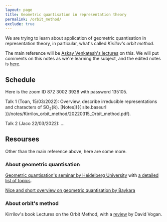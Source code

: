 ```yaml
---
layout: page
title: Geometric quantisation in representation theory
permalink: /orbit_method/
exclude: true
---
```


We are trying to learn about application of geometric 
quantisation in representation theory, in particular, 
what's called *Kirillov's orbit method*. 

The main reference will be [Askay Venkatesh's lectures](https://www.mit.edu/~fengt/249C_2017.pdf) on this.
We will put comments on this notes as we're learning the subject, and 
the edited notes is [here](https://www.dropbox.com/s/7shsi2bys16v25b/Venkatesh_GeometricQuantization_Rep%20Theory.pdf?dl=0). 

## Schedule 

Here is the zoom ID 872 3002 3928 with password 135105.

Talk 1 (Toan, 15/03/2022): Overview, describe irreducible 
representations and characters of $\text{SO}_2(\mathbb{R})$.
[Notes]({{ site.baseurl }}/notes/Kirrilov_orbit_method/20220315_Orbit_method.pdf). 

Talk 2 (Jaco 22/03/2022): ...

## Resourses

Other than the main reference above, here are some more. 

### About geometric quantisation

[Geometric quantisation's seminar by Heidelberg University](https://www.mathi.uni-heidelberg.de/~jbimmermann/geometricquantization) with [a detailed list of topics](https://www.mathi.uni-heidelberg.de/~jbimmermann/geo.pdf). 

[Nice and short overview on geometric quantisation by Baykara](http://math.uchicago.edu/~may/REU2019/REUPapers/Baykara.pdf)

### About orbit's method

Kirrilov's book Lectures on the Orbit Method, 
with a [review](https://klein.mit.edu/~dav/kirillov.pdf) by David Vogan.




